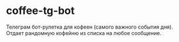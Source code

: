 # coffee-tg-bot
Телеграм бот-рулетка для кофеен (самого важного события дня). Отдает рандомную кофейню из списка на любое сообщение.
